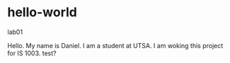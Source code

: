 # hello-world
lab01

Hello. My name is Daniel.
I am a student at UTSA.
I am woking this project for IS 1003.
test?
